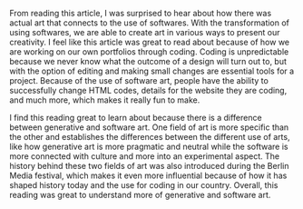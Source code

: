 From reading this article, I was surprised to hear about how there was actual art that connects to the use of softwares. With the transformation of using softwares, we are able to create art in various ways to present our creativity. I feel like this article was great to read about because of how we are working on our own portfolios through coding. Coding is unpredictable because we never know what the outcome of a design will turn out to, but with the option of editing and making small changes are essential tools for a project. Because of the use of software art, people have the ability to successfully change HTML codes, details for the website they are coding, and much more, which makes it really fun to make.

I find this reading great to learn about because there is a difference between generative and software art. One field of art is more specific than the other and establishes the differences between the different use of arts, like how generative art is more pragmatic and neutral while the software is more connected with culture and more into an experimental aspect. The history behind these two fields of art was also introduced during the Berlin Media festival, which makes it even more influential because of how it has shaped history today and the use for coding in our country. Overall, this reading was great to understand more of generative and software art.
